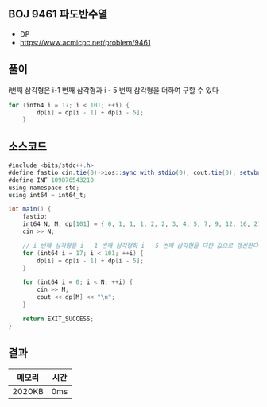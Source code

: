 ## BOJ 9461 파도반수열
- DP
- https://www.acmicpc.net/problem/9461



## 풀이

i번째 삼각형은 i-1 번째 삼각형과 i - 5 번째 삼각형을 더하여 구할 수 있다

~~~java
for (int64 i = 17; i < 101; ++i) {
		dp[i] = dp[i - 1] + dp[i - 5];
	}
~~~

## 소스코드
~~~java
#include <bits/stdc++.h>
#define fastio cin.tie(0)->ios::sync_with_stdio(0); cout.tie(0); setvbuf(stdout, nullptr, _IOFBF, BUFSIZ);
#define INF 109876543210
using namespace std;
using int64 = int64_t;

int main() {
	fastio;
	int64 N, M, dp[101] = { 0, 1, 1, 1, 2, 2, 3, 4, 5, 7, 9, 12, 16, 21, 28, 37, 49 };
	cin >> N;

	// i 번째 삼각형을 i - 1 번째 삼각형화 i - 5 번째 삼각형을 더한 값으로 갱신한다.
	for (int64 i = 17; i < 101; ++i) {
		dp[i] = dp[i - 1] + dp[i - 5];
	}

	for (int64 i = 0; i < N; ++i) {
		cin >> M;
		cout << dp[M] << "\n";
	}

	return EXIT_SUCCESS;
}
~~~

## 결과 

| 메모리  | 시간 |
|----|----|
| 2020KB| 0ms|